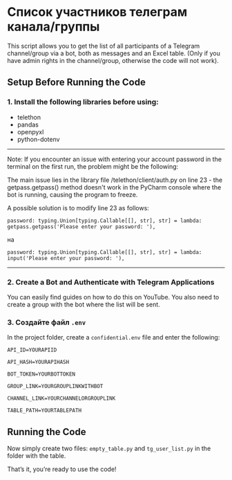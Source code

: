 # Список участников телеграм канала/группы
This script allows you to get the list of all participants of a Telegram channel/group via a bot, both as messages and an Excel table. (Only if you have admin rights in the channel/group, otherwise the code will not work).

## Setup Before Running the Code
### 1. Install the following libraries before using:
- telethon
- pandas
- openpyxl
- python-dotenv
---
Note: If you encounter an issue with entering your account password in the terminal on the first run, the problem might be the following:

The main issue lies in the library file /telethon/client/auth.py on line 23 - the getpass.getpass() method doesn't work in the PyCharm console where the bot is running, causing the program to freeze.

A possible solution is to modify line 23 as follows:

`password: typing.Union[typing.Callable[[], str], str] = lambda: getpass.getpass('Please enter your password: '),`

на

`password: typing.Union[typing.Callable[[], str], str] = lambda: input('Please enter your password: '),`

---
### 2. Create a Bot and Authenticate with Telegram Applications
You can easily find guides on how to do this on YouTube.
You also need to create a group with the bot where the list will be sent.
### 3. Создайте файл `.env`
In the project folder, create a `confidential.env` file and enter the following:

`API_ID=YOURAPIID`

`API_HASH=YOURAPIHASH`

`BOT_TOKEN=YOURBOTTOKEN`

`GROUP_LINK=YOURGROUPLINKWITHBOT`

`CHANNEL_LINK=YOURCHANNELORGROUPLINK`

`TABLE_PATH=YOURTABLEPATH`
## Running the Code
Now simply create two files: `empty_table.py` and `tg_user_list.py` in the folder with the table.

That’s it, you’re ready to use the code!
